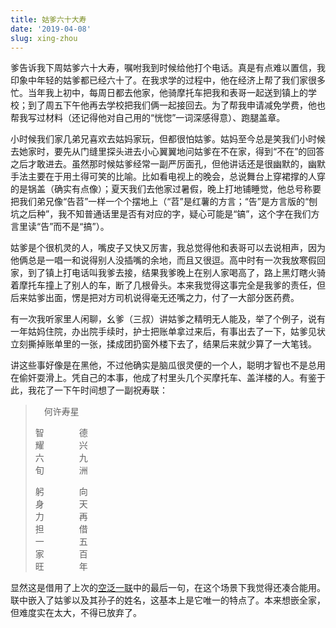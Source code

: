 ```yaml
---
title: 姑爹六十大寿
date: '2019-04-08'
slug: xing-zhou
---
```


爹告诉我下周姑爹六十大寿，嘱咐我到时候给他打个电话。真是有点难以置信，我印象中年轻的姑爹都已经六十了。在我求学的过程中，他在经济上帮了我们家很多忙。当年我上初中，每周日都去他家，他骑摩托车把我和表哥一起送到镇上的学校；到了周五下午他再去学校把我们俩一起接回去。为了帮我申请减免学费，他也帮我写过材料（还记得他对自己用的“恍惚”一词深感得意）、跑腿盖章。

小时候我们家几弟兄喜欢去姑妈家玩，但都很怕姑爹。姑妈至今总是笑我们小时候去她家时，要先从门缝里探头进去小心翼翼地问姑爹在不在家，得到“不在”的回答之后才敢进去。虽然那时候姑爹经常一副严厉面孔，但他讲话还是很幽默的，幽默手法主要在于用土得可笑的比喻。比如看电视上的晚会，总说舞台上穿裙撑的人穿的是锅盖（确实有点像）；夏天我们去他家过暑假，晚上打地铺睡觉，他总号称要把我们弟兄像“告苕”一样一个个摆地上（“苕”是红薯的方言；“告”是方言版的“刨坑之后种”，我不知普通话里是否有对应的字，疑心可能是“镐”，这个字在我们方言里读“告”而不是“搞”）。

姑爹是个很机灵的人，嘴皮子又快又厉害，我总觉得他和表哥可以去说相声，因为他俩总是一唱一和说得别人没插嘴的余地，而且又很逗。高中时有一次我放寒假回家，到了镇上打电话叫我爹去接，结果我爹晚上在别人家喝高了，路上黑灯瞎火骑着摩托车撞上了别人的车，断了几根骨头。本来我觉得这事完全是我爹的责任，但后来姑爹出面，愣是把对方司机说得毫无还嘴之力，付了一大部分医药费。

有一次我听家里人闲聊，幺爹（三叔）讲姑爹之精明无人能及，举了个例子，说有一年姑妈住院，办出院手续时，护士把账单拿过来后，有事出去了一下，姑爹见状立刻撕掉账单里的一张，揉成团扔窗外楼下去了，结果后来就少算了一大笔钱。

讲这些事好像是在黑他，不过他确实是脑瓜很灵便的一个人，聪明才智也不是总用在偷奸耍滑上。凭自己的本事，他成了村里头几个买摩托车、盖洋楼的人。有鉴于此，我花了一下午时间想了一副祝寿联：

> 　何许寿星
> 
> 智　　　　德  
> 耀　　　　兴  
> 六　　　　九  
> 旬　　　　洲
> 
> 躬　　　　向  
身　　　　天  
力　　　　再  
担　　　　借  
一　　　　五  
家　　　　百  
旺　　　　年

显然这是借用了上次的[空泛一联](/cn/2017/10/zhao-couplet/)中的最后一句，在这个场景下我觉得还凑合能用。联中嵌入了姑爹以及其孙子的姓名，这基本上是它唯一的特点了。本来想嵌全家，但难度实在太大，不得已放弃了。
